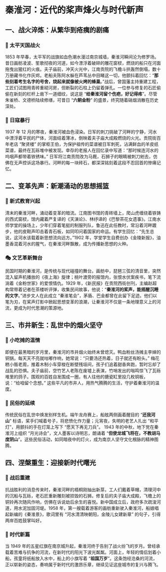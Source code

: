 # 秦淮河：近代的桨声烽火与时代新声
## 一、战火淬炼：从繁华到疮痍的剧痛​
### 🔑 太平天国战火​
1853 年早春，太平军的战旗如血色潮水漫过南京城墙，秦淮河瞬间沦为修罗场。昔日画舫凌波、笙歌彻夜的河道，如今漂浮着破碎的雕花窗棂，燃烧的船只在河面拖曳出猩红的火痕。夫子庙前，冲天火光中，江南贡院的飞檐斗拱轰然倒塌，数十万册藏书化作灰烬。老船夫陈阿水躲在芦苇丛中目睹这一切，他颤抖着回忆：“**那些刻着考生名字的号舍，烧起来就像被火烤的蜂巢**。”​
战后，曾国藩主持重建工程，工匠们试图用青砖重砌河房，但断裂的石柱上仍留着弹孔。一位参与修复的石匠偷偷在新刻的栏杆上凿下一道细纹，说这是 “**给秦淮河留个伤疤，好记得疼**”。尽管朱雀桥、文德桥陆续修缮，可昔日 “**六朝金粉**” 的盛景，终究随着硝烟消散在历史深处。​
### 🌾 日寇暴行​
1937 年 12 月的寒夜，秦淮河被血色浸染。日军的刺刀挑破了河畔的宁静，河水中漂浮着平民的尸体，河面结着薄冰，倒映着夫子庙大成殿燃烧的火光。贡院街百年老店 “聚贤楼” 的掌柜王伯，为保护祖传的菜谱被日军刺死，沾满鲜血的羊皮纸菜谱，最终在瓦砾堆中被发现。​
幸存的老报人在回忆录中写道：“那时候连河水的呜咽声都带着铁锈味。” 日军将江南贡院改为马厩，石狮子的眼睛被刺刀剜去，仿佛在无声控诉这场暴行。河畔的每一块砖石，都深深铭刻着这段不忍回首的惨痛记忆。​
## 二、变革先声：新潮涌动的思想摇篮​
### 📜 新式教育兴起​
清末的秦淮河畔，涌动着变革的暗流。江南图书馆的青砖墙上，爬山虎缠绕着铁铸的西式窗棂，馆内藏着严复译的《天演论》、林纾译的《巴黎茶花女遗事》。江南水师学堂的操场上，少年们穿着笔挺的制服列队，鲁迅在此任教时，常沿着河畔踱步，他的皮鞋声叩击着青石板，如同叩问着国家的命运。​
有学生回忆：“先生总说，这河水该载着新思想流向远方。”1902 年，学堂学生自费创办《金陵新报》，油墨香混着河水的腥气，在秦淮河畔飘散，成为传播新思想的火种。​
### 🎭 文艺革新舞台​
民国时期的秦淮河，是传统与现代碰撞的舞台。画舫中，琵琶三弦的清音里，突然混入留声机播放的《夜上海》旋律；桃叶渡旁的报馆内，张恨水伏案疾书，笔下流淌着《金粉世家》的爱恨情仇。1929 年，《新民报》在贡院西街创刊，主编赵超构常带着记者在茶楼听评弹，收集民间故事，他说：“**秦淮河的桨声，能摇醒沉睡的文字**。”​
进步文人在此成立 “秦淮笔会”，茅盾、巴金都曾在此留下足迹。他们以笔为刃，在桨声灯影中掀起思想变革的浪潮，让秦淮河不仅是一条地理意义上的河流，更成为时代思潮的策源地。​
## 三、市井新生：乱世中的烟火坚守​
### 🌳 小吃摊的温情​
即便在最黑暗的岁月里，秦淮河的市井烟火始终未曾熄灭。鸭血粉丝汤摊主李婶的铜锅，每天天不亮就咕嘟作响，她常说：“只要汤还热着，日子就还有盼头。” 梅花糕小贩老周，推着木制小车穿梭在断壁残垣间，孩子们追着甜香奔跑，暂时忘却了战乱的恐惧。​
夫子庙前，空竹艺人老陈在废墟上表演，竹哨发出的嗡鸣惊飞了瓦砾堆里的鸽子。围观的百姓自发围成一圈，有人往他的搪瓷缸里投几枚铜板，说：“给咱留个念想。” 这些平凡的市井人，用热气腾腾的生活，守护着秦淮河的温度。​
### 📖 民俗的延续​
传统民俗在乱世中焕发别样生机。端午龙舟赛上，船舷两侧画着醒目的 “**还我河山**” 标语，桨手们喊着号子，将悲愤化作力量；元宵夜，失明的老艺人扎出 “和平灯”，用颤抖的手在灯笼上写下 “愿天下再无刀兵”。​
1943 年的中秋，地下党在秦淮河上组织 “月光诗会”，文人墨客以诗明志，朗诵着 “**但使龙城飞将在，不教胡马度阴山**”。这些民俗活动，如同暗夜中的灯火，成为南京人坚守文化根脉的精神图腾。​
## 四、涅槃重生：迎接新时代曙光​
### 🔑 战后重建​
抗战胜利的消息传来时，秦淮河畔的梧桐刚抽出新芽。工人们戴着草帽，清理河中的沉船与瓦砾，老石匠重新雕刻被损毁的石狮。修复后的夫子庙大成殿，飞檐上的铜铃再次随风作响，仿佛在诉说劫后余生的喜悦。​
新中国成立后，政府多次疏浚河道，用水泥加固河堤。1958 年，第一艘载着游客的画舫重新驶入秦淮河，船娘唱起新编的《秦淮景》，歌词里有 “河水清清映朝阳，金陵儿女建新章” 的句子，引得两岸百姓鼓掌叫好。​
### 🌙 时代新篇​
当 1949 年的五星红旗在南京城升起，秦淮河终于告别了战火纷飞的岁月。曾经承载着苦难与抗争的河流，在新时代的阳光下波光粼粼。河面上，年轻的情侣划着小船，孩童将纸船放入水中，船上的小旗写着 “**祖国万岁**”。这条饱经沧桑的河流，正以崭新的姿态，奏响属于新时代的激昂乐章，继续见证这座城市的复兴与腾飞。​
